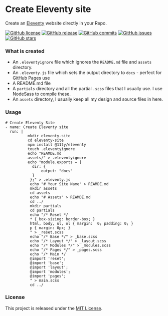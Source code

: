 # Create Eleventy site

Create an [Eleventy](https://www.11ty.dev/) website directly in your Repo.

[![GitHub license](https://img.shields.io/github/license/DanCanetti/Create-Eleventy-Site.svg)](https://github.com/DanCanetti/Create-Eleventy-Site//blob/master/LICENSE) [![GitHub release](https://img.shields.io/github/release/DanCanetti/Create-Eleventy-Site.svg)](https://GitHub.com/DanCanetti/Create-Eleventy-Site/releases/) [![GitHub commits](https://img.shields.io/github/commits-since/DanCanetti/Create-Eleventy-Site/v1.0.0.svg)](https://GitHub.com/DanCanetti/Create-Eleventy-Site/commit/) [![GitHub issues](https://img.shields.io/github/issues/DanCanetti/Create-Eleventy-Site.svg)](https://GitHub.com/DanCanetti/Create-Eleventy-Site/issues/) [![GitHub stars](https://img.shields.io/github/stars/DanCanetti/Create-Eleventy-Site.svg?style=social&label=Star&maxAge=2592000)](https://GitHub.com/DanCanetti/Create-Eleventy-Site/stargazers/)


### What is created

- An `.eleventyignore` file which ignores the `README.md` file and `assets` directory.
- An `.eleventy.js` file which sets the output directory to `docs` - perfect for GitHub Pages use
- A README.md file
- A `partials` directory and all the partial `.scss` files that I usually use. I use NodeSass to compile these.
- An `assets` directory, I usually keep all my design and source files in here.

### Usage

```
# Create Eleventy Site
- name: Create Eleventy site
  run: |
          mkdir eleventy-site
          cd eleventy-site
          npm install @11ty/eleventy
          touch .eleventyignore
          echo "REAMDE.md
          assets/" > .eleventyignore
          echo "module.exports = {
            dir: {
                output: "docs"
            }
           };" > .eleventy.js
           echo "# Your Site Name" > REAMDE.md
           mkdir assets
           cd assets
           echo "# Assets" > REAMDE.md
           cd ../
           mkdir partials
           cd partials 
           echo "/* Reset */
           * { box-sizing: border-box; }
           html, body, ul, ol { margin:  0; padding: 0; }
           p { margin: 0px; }
           " > _reset.scss
           echo "/* Base */" > _base.scss
           echo "/* Layout */" > _layout.scss
           echo "/* Modules */" > _modules.scss
           echo "/* Pages */" > _pages.scss
           echo "/* Main */
           @import 'reset';
           @import 'base';
           @import 'layout';
           @import 'modules';
           @import 'pages';
           " > main.scss
           cd ../
```

### License
This project is released under the [MIT License](https://github.com/DanCanetti/Create-Eleventy-Site/blob/master/LICENSE).
